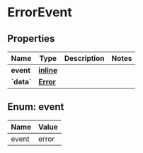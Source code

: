 
# ErrorEvent

## Properties
Name | Type | Description | Notes
------------ | ------------- | ------------- | -------------
**event** | [**inline**](#Event) |  | 
**&#x60;data&#x60;** | [**Error**](Error.md) |  | 


<a id="Event"></a>
## Enum: event
Name | Value
---- | -----
event | error



